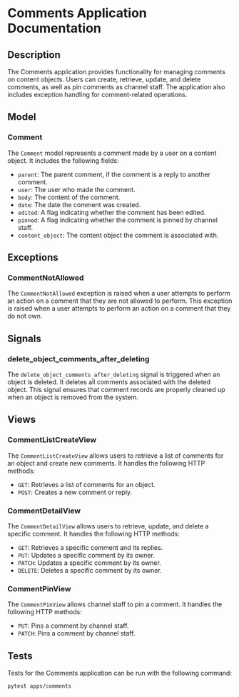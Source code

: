 # Comments Application Documentation

## Description
The Comments application provides functionality for managing comments on content objects. Users can create, retrieve, update, and delete comments, as well as pin comments as channel staff. The application also includes exception handling for comment-related operations.

## Model

### Comment
The `Comment` model represents a comment made by a user on a content object. It includes the following fields:
- `parent`: The parent comment, if the comment is a reply to another comment.
- `user`: The user who made the comment.
- `body`: The content of the comment.
- `date`: The date the comment was created.
- `edited`: A flag indicating whether the comment has been edited.
- `pinned`: A flag indicating whether the comment is pinned by channel staff.
- `content_object`: The content object the comment is associated with.

## Exceptions

### CommentNotAllowed
The `CommentNotAllowed` exception is raised when a user attempts to perform an action on a comment that they are not allowed to perform. This exception is raised when a user attempts to perform an action on a comment that they do not own.

## Signals

### delete_object_comments_after_deleting
The `delete_object_comments_after_deleting` signal is triggered when an object is deleted. It deletes all comments associated with the deleted object. This signal ensures that comment records are properly cleaned up when an object is removed from the system.

## Views

### CommentListCreateView
The `CommentListCreateView` allows users to retrieve a list of comments for an object and create new comments. It handles the following HTTP methods:
- `GET`: Retrieves a list of comments for an object.
- `POST`: Creates a new comment or reply.

### CommentDetailView
The `CommentDetailView` allows users to retrieve, update, and delete a specific comment. It handles the following HTTP methods:
- `GET`: Retrieves a specific comment and its replies.
- `PUT`: Updates a specific comment by its owner.
- `PATCH`: Updates a specific comment by its owner.
- `DELETE`: Deletes a specific comment by its owner.

### CommentPinView
The `CommentPinView` allows channel staff to pin a comment. It handles the following HTTP methods:
- `PUT`: Pins a comment by channel staff.
- `PATCH`: Pins a comment by channel staff.

## Tests
Tests for the Comments application can be run with the following command:

```
pytest apps/comments
```